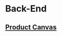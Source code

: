 # Back-End

## [Product Canvas](https://docs.google.com/document/d/1z3BFj_7hLsaiud0UPYfc6-ig1RH5ubZBf_IOrjp3jy0/edit)
